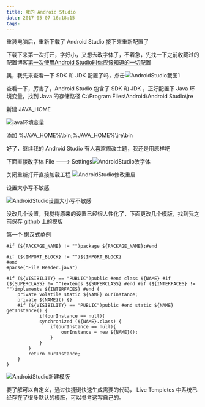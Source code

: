 ```yaml
---
title: 我的 Android Studio
date: 2017-05-07 16:18:15
tags:
---
```


重装电脑后，重新下载了 Android Studio 接下来重新配置了

<!--more-->

下载下来第一次打开，字好小，又想去改字体了，不着急，先找一下之前收藏过的配置博客[第一次使用Android Studio时你应该知道的一切配置](http://www.cnblogs.com/smyhvae/p/4390905.html)



奥，我先来查看一下 SDK 和 JDK 配置了吗，点击![AndroidStudio截图1](C:\Users\Administrator\Desktop\AndroidStudio截图1.png)

查看一下，厉害了，Android Studio 包含了 SDK 和 JDK ，正好配置下 Java 环境变量，找到 Java 的存储路径 C:\Program Files\Android\Android Studio\jre

新建 JAVA_HOME

![java环境变量](C:\Users\Administrator\Desktop\java环境变量.png)

添加 %JAVA_HOME%\bin;%JAVA_HOME%\jre\bin

好了，继续我的 Android Studio 有人喜欢修改主题，我还是用原样吧

下面直接改字体 File ---> Settings![AndroidStudio改字体](C:\Users\Administrator\Desktop\AndroidStudio改字体.png)

关闭重新打开直接加载工程
![AndroidStudio修改重启](C:\Users\Administrator\Desktop\AndroidStudio修改重启.png)

设置大小写不敏感

![AndroidStudio设置大小写不敏感](C:\Users\Administrator\Desktop\AndroidStudio设置大小写不敏感.png)

没改几个设置，我觉得原来的设置已经很人性化了，下面更改几个模版，找到我之前保存 github 上的模版

第一个 懒汉式单例

```
#if (${PACKAGE_NAME} != "")package ${PACKAGE_NAME};#end

#if (${IMPORT_BLOCK} != "")${IMPORT_BLOCK}
#end
#parse("File Header.java")

#if (${VISIBILITY} == "PUBLIC")public #end class ${NAME} #if (${SUPERCLASS} != "")extends ${SUPERCLASS} #end #if (${INTERFACES} != "")implements ${INTERFACES} #end {
    private volatile static ${NAME} ourInstance;
    private ${NAME}() {}
    #if (${VISIBILITY} == "PUBLIC")public #end static ${NAME} getInstance() {
        	if(ourInstance == null){
  			synchronized (${NAME}.class) {
  				if(ourInstance == null){
  					ourInstance = new ${NAME}();
  				}
  			}
  		}
        return ourInstance;
    }
}
```

![AndroidStudio新建模版](C:\Users\Administrator\Desktop\AndroidStudio新建模版.png)

要了解可以自定义，通过快捷键快速生成需要的代码， Live Templetes 中系统已经存在了很多默认的模版，可以参考这写自己的。

